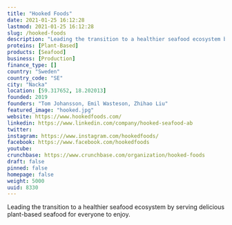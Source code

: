 ```yaml
---
title: "Hooked Foods"
date: 2021-01-25 16:12:28
lastmod: 2021-01-25 16:12:28
slug: /hooked-foods
description: "Leading the transition to a healthier seafood ecosystem by serving delicious plant-based seafood for everyone to enjoy."
proteins: [Plant-Based]
products: [Seafood]
business: [Production]
finance_type: []
country: "Sweden"
country_code: "SE"
city: "Nacka"
location: [59.317652, 18.202013]
founded: 2019
founders: "Tom Johansson, Emil Wasteson, Zhihao Liu"
featured_image: "hooked.jpg"
website: https://www.hookedfoods.com/
linkedin: https://www.linkedin.com/company/hooked-seafood-ab
twitter: 
instagram: https://www.instagram.com/hookedfoods/
facebook: https://www.facebook.com/hookedfoods
youtube: 
crunchbase: https://www.crunchbase.com/organization/hooked-foods
draft: false
pinned: false
homepage: false
weight: 5000
uuid: 8330
---
```

Leading the transition to a healthier seafood ecosystem by serving delicious plant-based seafood for everyone to enjoy.

